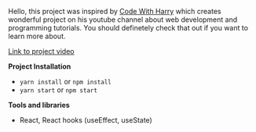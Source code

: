 Hello, this project was inspired by [Code With Harry](https://www.youtube.com/c/CodeWithHarry/videos) which creates wonderful project on his youtube channel about web development and programming tutorials. You should definetely check that out if you want to learn more about.

[Link to project video](https://www.youtube.com/watch?v=RGKi6LSPDLU)

**Project Installation**

- `yarn install` or `npm install`
- `yarn start` or `npm start`

**Tools and libraries**

- React, React hooks (useEffect, useState)
